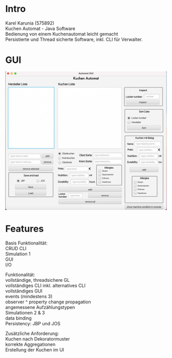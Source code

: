# Intro
Karel Karunia (575892)  
Kuchen Automat - Java Software  
Bedienung von einem Kuchenautomat leicht gemacht     
Persistierte und Thread sicherte Software, inkl. CLI für Verwalter.

# GUI
![](GUI.png)

# Features  
Basis Funktionalität:   
CRUD
CLI                                                      
Simulation 1                                             
GUI                                                      
I/O                                                      

Funktionalität:   
vollständige, threadsichere GL                           
vollständiges CLI inkl. alternatives CLI                 
vollständiges GUI                                        
events (mindestens 3)                                    
observer ^ property change propagation                    
angemessene Aufzählungstypen  
Simulationen 2 & 3                                       
data binding                                             
Persistency: JBP und JOS                                              

Zusätzliche Anforderung:  
Kuchen nach Dekoratormuster                              
korrekte Aggregationen   
Erstellung der Kuchen im UI                              

